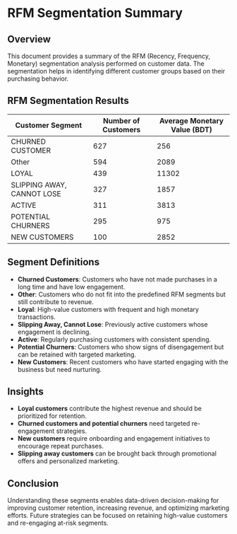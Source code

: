 # RFM Segmentation Summary

## Overview
This document provides a summary of the RFM (Recency, Frequency, Monetary) segmentation analysis performed on customer data. The segmentation helps in identifying different customer groups based on their purchasing behavior.

## RFM Segmentation Results

| Customer Segment                     | Number of Customers | Average Monetary Value (BDT) |
|--------------------------------------|---------------------|-----------------------------|
| CHURNED CUSTOMER                     | 627                 | 256                         |
| Other                                | 594                 | 2089                        |
| LOYAL                                | 439                 | 11302                       |
| SLIPPING AWAY, CANNOT LOSE           | 327                 | 1857                        |
| ACTIVE                               | 311                 | 3813                        |
| POTENTIAL CHURNERS                   | 295                 | 975                         |
| NEW CUSTOMERS                        | 100                 | 2852                        |

## Segment Definitions

- **Churned Customers**: Customers who have not made purchases in a long time and have low engagement.
- **Other**: Customers who do not fit into the predefined RFM segments but still contribute to revenue.
- **Loyal**: High-value customers with frequent and high monetary transactions.
- **Slipping Away, Cannot Lose**: Previously active customers whose engagement is declining.
- **Active**: Regularly purchasing customers with consistent spending.
- **Potential Churners**: Customers who show signs of disengagement but can be retained with targeted marketing.
- **New Customers**: Recent customers who have started engaging with the business but need nurturing.

## Insights

- **Loyal customers** contribute the highest revenue and should be prioritized for retention.
- **Churned customers and potential churners** need targeted re-engagement strategies.
- **New customers** require onboarding and engagement initiatives to encourage repeat purchases.
- **Slipping away customers** can be brought back through promotional offers and personalized marketing.

## Conclusion

Understanding these segments enables data-driven decision-making for improving customer retention, increasing revenue, and optimizing marketing efforts. Future strategies can be focused on retaining high-value customers and re-engaging at-risk segments.
